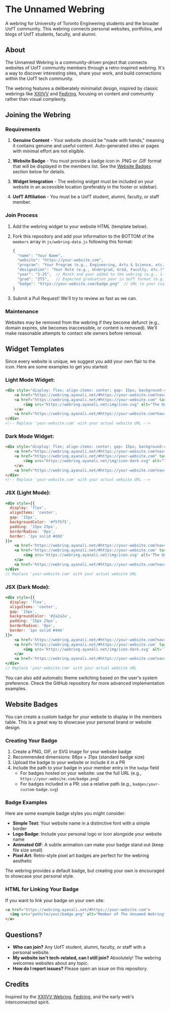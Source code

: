 # The Unnamed Webring

A webring for University of Toronto Engineering students and the broader UofT community. This webring connects personal websites, portfolios, and blogs of UofT students, faculty, and alumni.

## About

The Unnamed Webring is a community-driven project that connects websites of UofT community members through a retro-inspired webring. It's a way to discover interesting sites, share your work, and build connections within the UofT tech community.

The webring features a deliberately minimalist design, inspired by classic webrings like [XXIIVV](https://webring.xxiivv.com/) and [Fediring](https://fediring.net/), focusing on content and community rather than visual complexity.

## Joining the Webring

### Requirements

1. **Genuine Content** - Your website should be "made with hands," meaning it contains genuine and useful content. Auto-generated sites or pages with minimal effort are not eligible.

2. **Website Badge** - You must provide a badge icon in .PNG or .GIF format that will be displayed in the members list. See the [Website Badges](#website-badges) section below for details.

3. **Widget Integration** - The webring widget must be included on your website in an accessible location (preferably in the footer or sidebar).

4. **UofT Affiliation** - You must be a UofT student, alumni, faculty, or staff member.

### Join Process

1. Add the webring widget to your website HTML (template below). 

2. Fork this repository and add your information to the BOTTOM of the `members` array in `js/webring-data.js` following this format:
   ```js
   {
     "name": "Your Name",
     "website": "https://your-website.com",
     "program": "Your Program (e.g., Engineering, Arts & Science, etc.)",
     "designation": "Your Role (e.g., Undergrad, Grad, Faculty, etc.)",
     "year": "1-25",  // Month and year added to the webring (e.g., 1-25 for January 2025)
     "grad": "2T5",   // Expected graduation year in UofT format (e.g., 2T5, 2T8) or standard year (2025)
     "badge": "https://your-website.com/badge.png"  // URL to your custom website badge (required)
   }
   ```

3. Submit a Pull Request! We'll try to review as fast as we can.

### Maintenance

Websites may be removed from the webring if they become defunct (e.g., domain expires, site becomes inaccessible, or content is removed). We'll make reasonable attempts to contact site owners before removal.

## Widget Templates

Since every website is unique, we suggest you add your own flair to the icon. Here are some examples to get you started:

### Light Mode Widget:
```html
<div style="display: flex; align-items: center; gap: 15px; background-color: #f5f5f5; padding: 15px 25px; border-radius: 8px; border: 1px solid #ddd;">
    <a href="https://webring.ayanali.net/#https://your-website.com?nav=prev" style="color: #333; text-decoration: none; font-size: 1.5rem;">←</a>
    <a href="https://webring.ayanali.net/#https://your-website.com" target="_blank">
        <img src="https://webring.ayanali.net/img/icon.svg" alt="The Unnamed Webring" style="width: 32px; height: 32px;"/>
    </a>
    <a href="https://webring.ayanali.net/#https://your-website.com?nav=next" style="color: #333; text-decoration: none; font-size: 1.5rem;">→</a>
</div>
<!-- Replace 'your-website.com' with your actual website URL -->
```

### Dark Mode Widget:
```html
<div style="display: flex; align-items: center; gap: 15px; background-color: #2a2a2a; padding: 15px 25px; border-radius: 8px; border: 1px solid #444;">
    <a href="https://webring.ayanali.net/#https://your-website.com?nav=prev" style="color: #e0e0e0; text-decoration: none; font-size: 1.5rem;">←</a>
    <a href="https://webring.ayanali.net/#https://your-website.com" target="_blank">
        <img src="https://webring.ayanali.net/img/icon-dark.svg" alt="The Unnamed Webring" style="width: 32px; height: 32px;"/>
    </a>
    <a href="https://webring.ayanali.net/#https://your-website.com?nav=next" style="color: #e0e0e0; text-decoration: none; font-size: 1.5rem;">→</a>
</div>
<!-- Replace 'your-website.com' with your actual website URL -->
```

### JSX (Light Mode):
```jsx
<div style={{ 
  display: 'flex', 
  alignItems: 'center', 
  gap: '15px',
  backgroundColor: '#f5f5f5',
  padding: '15px 25px',
  borderRadius: '8px',
  border: '1px solid #ddd'
}}>
    <a href='https://webring.ayanali.net/#https://your-website.com?nav=prev' style={{ color: '#333', textDecoration: 'none', fontSize: '1.5rem' }}>←</a>
    <a href='https://webring.ayanali.net/#https://your-website.com' target='_blank'>
        <img src='https://webring.ayanali.net/img/icon.svg' alt='The Unnamed Webring' style={{ width: '32px', height: '32px' }}/>
    </a>
    <a href='https://webring.ayanali.net/#https://your-website.com?nav=next' style={{ color: '#333', textDecoration: 'none', fontSize: '1.5rem' }}>→</a>
</div>
// Replace 'your-website.com' with your actual website URL
```

### JSX (Dark Mode):
```jsx
<div style={{ 
  display: 'flex', 
  alignItems: 'center', 
  gap: '15px',
  backgroundColor: '#2a2a2a',
  padding: '15px 25px',
  borderRadius: '8px',
  border: '1px solid #444'
}}>
    <a href='https://webring.ayanali.net/#https://your-website.com?nav=prev' style={{ color: '#e0e0e0', textDecoration: 'none', fontSize: '1.5rem' }}>←</a>
    <a href='https://webring.ayanali.net/#https://your-website.com' target='_blank'>
        <img src='https://webring.ayanali.net/img/icon-dark.svg' alt='The Unnamed Webring' style={{ width: '32px', height: '32px' }}/>
    </a>
    <a href='https://webring.ayanali.net/#https://your-website.com?nav=next' style={{ color: '#e0e0e0', textDecoration: 'none', fontSize: '1.5rem' }}>→</a>
</div>
// Replace 'your-website.com' with your actual website URL
```

You can also add automatic theme switching based on the user's system preference. Check the GitHub repository for more advanced implementation examples.

## Website Badges

You can create a custom badge for your website to display in the members table. This is a great way to showcase your personal brand or website design.

### Creating Your Badge

1. Create a PNG, GIF, or SVG image for your website badge
2. Recommended dimensions: 88px × 31px (standard badge size)
3. Upload the badge to your website or include it in a PR
4. Include the path to your badge in your member entry in the `badge` field
   - For badges hosted on your website: use the full URL (e.g., `https://your-website.com/badge.png`)
   - For badges included in a PR: use a relative path (e.g., `badges/your-custom-badge.svg`)

### Badge Examples

Here are some example badge styles you might consider:

- **Simple Text**: Your website name in a distinctive font with a simple border
- **Logo Badge**: Include your personal logo or icon alongside your website name
- **Animated GIF**: A subtle animation can make your badge stand out (keep file size small)
- **Pixel Art**: Retro-style pixel art badges are perfect for the webring aesthetic

The webring provides a default badge, but creating your own is encouraged to showcase your personal style.

### HTML for Linking Your Badge

If you want to link your badge on your own site:

```html
<a href="https://webring.ayanali.net/#https://your-website.com">
  <img src="path/to/your/badge.png" alt="Member of The Unnamed Webring" width="88" height="31" />
</a>
```

## Questions?

- **Who can join?** Any UofT student, alumni, faculty, or staff with a personal website.
- **My website isn't tech-related, can I still join?** Absolutely! The webring welcomes websites about any topic.
- **How do I report issues?** Please open an issue on this repository.

## Credits

Inspired by the [XXIIVV Webring](https://webring.xxiivv.com/), [Fediring](https://fediring.net/), and the early web's interconnected spirit.
